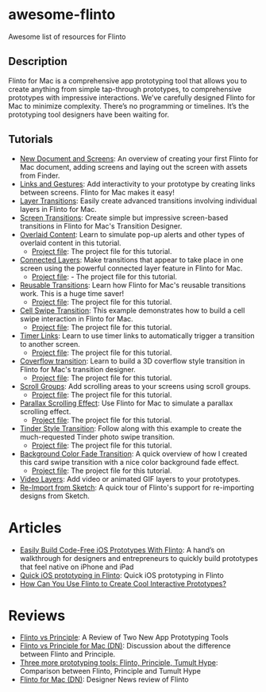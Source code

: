 # awesome-flinto
Awesome list of resources for Flinto

## Description
Flinto for Mac is a comprehensive app prototyping tool that allows you to create anything from simple tap-through prototypes, to comprehensive prototypes with impressive interactions. We’ve carefully designed Flinto for Mac to minimize complexity. There’s no programming or timelines. It’s the prototyping tool designers have been waiting for.

## Tutorials
- [New Document and Screens](https://www.flinto.com/tutorial_videos/1): An overview of creating your first Flinto for Mac document, adding screens and laying out the screen with assets from Finder.
- [Links and Gestures](https://www.flinto.com/tutorial_videos/2): Add interactivity to your prototype by creating links between screens. Flinto for Mac makes it easy!
- [Layer Transitions](https://www.flinto.com/tutorial_videos/3): Easily create advanced transitions involving individual layers in Flinto for Mac.
- [Screen Transitions](https://www.flinto.com/tutorial_videos/4): Create simple but impressive screen-based transitions in Flinto for Mac's Transition Designer.
- [Overlaid Content](https://www.flinto.com/tutorial_videos/5): Learn to simulate pop-up alerts and other types of overlaid content in this tutorial.
   - [Project file](flinto-overlay-tutorial): The project file for this tutorial.
- [Connected Layers](ttps://www.flinto.com/tutorial_videos/6): Make transitions that appear to take place in one screen using the powerful connected layer feature in Flinto for Mac.
   - [Project file](https://www.flinto.com/assets/tutorial_videos/project_files/000/000/006/original/flinto-connected-layers-tutorial.zip): - The project file for this tutorial.
- [Reusable Transitions](https://www.flinto.com/tutorial_videos/7): Learn how Flinto for Mac's reusable transitions work. This is a huge time saver!
   - [Project file](https://www.flinto.com/assets/tutorial_videos/project_files/000/000/007/original/flinto-reusable-transitions-tutorial.zip): The project file for this tutorial.
- [Cell Swipe Transition](https://www.flinto.com/tutorial_videos/8): This example demonstrates how to build a cell swipe interaction in Flinto for Mac.
   - [Project file](https://www.flinto.com/assets/tutorial_videos/project_files/000/000/008/original/flinto-cell-swipe-tutorial.zip): The project file for this tutorial.
- [Timer Links](https://www.flinto.com/tutorial_videos/9): Learn to use timer links to automatically trigger a transition to another screen.
   - [Project file](https://www.flinto.com/assets/tutorial_videos/project_files/000/000/009/original/flinto-timer-links-tutorial.zip): The project file for this tutorial.
- [Coverflow transition](https://www.flinto.com/tutorial_videos/10): Learn to build a 3D coverflow style transition in Flinto for Mac's transition designer.
   - [Project file](https://www.flinto.com/assets/tutorial_videos/project_files/000/000/010/original/flinto-coverflow-tutorial.zip): The project file for this tutorial.
- [Scroll Groups](https://www.flinto.com/tutorial_videos/11): Add scrolling areas to your screens using scroll groups.
   - [Project file](https://www.flinto.com/assets/tutorial_videos/project_files/000/000/011/original/flinto-scroll-groups-tutorial.zip): The project file for this tutorial.
- [Parallax Scrolling Effect](https://www.flinto.com/tutorial_videos/12): Use Flinto for Mac to simulate a parallax scrolling effect.
   - [Project file](https://www.flinto.com/assets/tutorial_videos/project_files/000/000/012/original/flinto-parallax-tutorial.zip): The project file for this tutorial.
- [Tinder Style Transition](https://www.flinto.com/tutorial_videos/13): Follow along with this example to create the much-requested Tinder photo swipe transition.
   - [Project file](https://www.flinto.com/assets/tutorial_videos/project_files/000/000/013/original/flinto-judgement-tutorial.zip): The project file for this tutorial.
- [Background Color Fade Transition](https://www.flinto.com/tutorial_videos/14): A quick overview of how I created this card swipe transition with a nice color background fade effect.
   - [Project file](https://www.flinto.com/assets/tutorial_videos/project_files/000/000/014/original/flinto-swipe-fade-tutorial.zip): The project file for this tutorial.
- [Video Layers](https://www.flinto.com/tutorial_videos/15): Add video or animated GIF layers to your prototypes.
- [Re-Import from Sketch](https://www.flinto.com/tutorial_videos/16): A quick tour of Flinto's support for re-importing designs from Sketch.

# Articles
- [Easily Build Code-Free iOS Prototypes With Flinto](https://medium.com/@kamkeshmiri/easily-build-code-free-ios-prototypes-with-flinto-a81502bb0121#.huqztf9zz): A hand’s on walkthrough for designers and entrepreneurs to quickly build prototypes that feel native on iPhone and iPad
- [Quick iOS prototyping in Flinto](http://blog.mengto.com/quick-ios-prototyping-flinto/): Quick iOS prototyping in Flinto
- [How Can You Use Flinto to Create Cool Interactive Prototypes?](https://yalantis.com/blog/how-can-you-use-flinto-to-create-cool-interactive-prototypes/)

# Reviews
- [Flinto vs Principle](http://savvyapps.com/blog/flinto-vs-principle-app-prototyping-review): A Review of Two New App Prototyping Tools
- [Flinto vs Principle for Mac (DN)](https://www.designernews.co/stories/54824-principle-vs-flinto-for-mac): Discussion about the difference between Flinto and Principle.
- [Three more prototyping tools: Flinto, Principle, Tumult Hype](https://medium.com/sketch-app-sources/three-more-app-prototyping-tools-compared-principle-flinto-for-mac-tumult-hype-f73bc056bb42#.4hodo2bnk): Comparison between Flinto, Principle and Tumult Hype
- [Flinto for Mac (DN)](https://www.designernews.co/stories/54734-flinto-for-mac): Designer News review of Flinto
